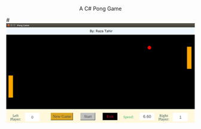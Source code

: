 <p align="center" vertical-align= "middle">A C# Pong Game</p>
# <img src="https://raw.githubusercontent.com/Razat94/Pong-Game/master/Pong.png"/> 

